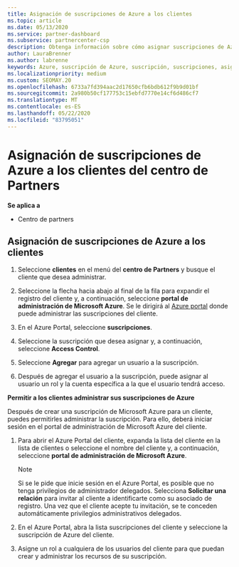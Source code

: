 ```yaml
---
title: Asignación de suscripciones de Azure a los clientes
ms.topic: article
ms.date: 05/13/2020
ms.service: partner-dashboard
ms.subservice: partnercenter-csp
description: Obtenga información sobre cómo asignar suscripciones de Azure a sus clientes en el centro de Partners y cómo permitir a los clientes administrar sus propias suscripciones.
author: LauraBrenner
ms.author: labrenne
keywords: Azure, suscripción de Azure, suscripción, suscripciones, asignación de suscripción, administración de suscripciones de Azure
ms.localizationpriority: medium
ms.custom: SEOMAY.20
ms.openlocfilehash: 6733a7fd394aac2d17650cfb6bdb612f9b9d01bf
ms.sourcegitcommit: 2a980b50cf177753c15ebfd7770e14cf6d486cf7
ms.translationtype: MT
ms.contentlocale: es-ES
ms.lasthandoff: 05/22/2020
ms.locfileid: "83795051"
---
```

# <a name="assigning-azure-subscriptions-to-customers-in-partner-center"></a>Asignación de suscripciones de Azure a los clientes del centro de Partners

**Se aplica a**

- Centro de partners

## <a name="assign-azure-subscriptions-to-your-customers"></a>Asignación de suscripciones de Azure a los clientes

1. Seleccione **clientes** en el menú del **centro de Partners** y busque el cliente que desea administrar.

2. Seleccione la flecha hacia abajo al final de la fila para expandir el registro del cliente y, a continuación, seleccione **portal de administración de Microsoft Azure**. Se le dirigirá al [Azure portal](https://portal.azure.com/) donde puede administrar las suscripciones del cliente.

3. En el Azure Portal, seleccione **suscripciones**.

4. Seleccione la suscripción que desea asignar y, a continuación, seleccione **Access Control**.

5. Seleccione **Agregar** para agregar un usuario a la suscripción. 

6. Después de agregar el usuario a la suscripción, puede asignar al usuario un rol y la cuenta específica a la que el usuario tendrá acceso.

**Permitir a los clientes administrar sus suscripciones de Azure**

Después de crear una suscripción de Microsoft Azure para un cliente, puedes permitirles administrar la suscripción. Para ello, deberá iniciar sesión en el portal de administración de Microsoft Azure del cliente. 

1. Para abrir el Azure Portal del cliente, expanda la lista del cliente en la lista de clientes o seleccione el nombre del cliente y, a continuación, seleccione **portal de administración de Microsoft Azure**.
   > [!NOTE]  
   > Si se le pide que inicie sesión en el Azure Portal, es posible que no tenga privilegios de administrador delegados. Selecciona **Solicitar una relación** para invitar al cliente a identificarte como su asociado de registro. Una vez que el cliente acepte tu invitación, se te conceden automáticamente privilegios administrativos delegados.

2. En el Azure Portal, abra la lista suscripciones del cliente y seleccione la suscripción de Azure del cliente.

3. Asigne un rol a cualquiera de los usuarios del cliente para que puedan crear y administrar los recursos de su suscripción.



